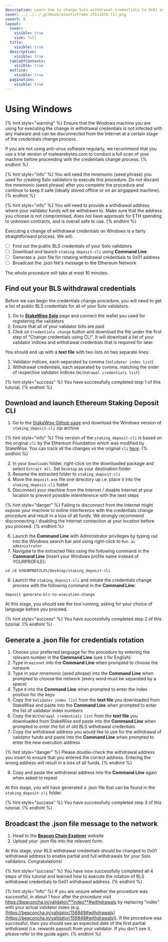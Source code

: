 ```yaml
---
description: Learn how to change Solo withdrawal credentials to 0x01 address using Windows.
cover: ../../../.gitbook/assets/Frame 27513376 (1).png
coverY: 0
layout:
  cover:
    visible: true
    size: full
  title:
    visible: true
  description:
    visible: true
  tableOfContents:
    visible: true
  outline:
    visible: true
  pagination:
    visible: true
---
```


# Using Windows

{% hint style="warning" %}
Ensure that the Windows machine you are using for executing the change in withdrawal credentials is not infected with any malware and can be disconnected from the Internet at a certain stage of the credentials change process.&#x20;

If you are not using anti-virus software regularly, we recommend that you use a trial version of malwarebytes.com to conduct a full scan of your machine before proceeding with the credentials change process.&#x20;
{% endhint %}

{% hint style="info" %}
You will need the mnemonic (seed phrase) you used for creating Solo validators to execute this procedure. Do not discard the mnemonic (seed phrase) after you complete the procedure and continue to keep it safe (ideally stored offline or on an airgapped machine).
{% endhint %}

{% hint style="info" %}
You will need to provide a withdrawal address where your validator funds will be withdrawn to. Make sure that the address you choose is not compromised, does not have approvals for ETH spending to unknown contracts, and is overall safe to use.
{% endhint %}

Executing a change of withdrawal credentials on Windows is a fairly straightforward process. We will:

* [ ] Find out the public BLS credentials of your Solo validators
* [ ] Download and launch `staking-deposit-cli` using **Command Line**
* [ ] Generate a .json file for rotating withdrawal credentials to 0x01 address
* [ ] Broadcast the .json file's message to the Ethereum Network

The whole procedure will take at most 10 minutes.

## Find out your BLS withdrawal credentials

Before we can begin the credentials change procedure, you will need to get a list of public BLS credentials for all of your Solo validators.&#x20;

1. Go to [**StakeWise Solo**](https://v2.stakewise.io/solo) page and connect the wallet you used for registering the validators
2. Ensure that all of your validator bills are paid
3. Click on `Credentials change` button and download the file under the first step of "Change credentials using CLI". It will download a list of your validator indices and withdrawal credentials that is required for later.

You should end up with a **text file** with two lists on two separate lines:

1. Validator indices, each separated by comma (`Validator index list`)
2. Withdrawal credentials, each separated by comma, matching the order of respective validator indices (`Withdrawal credentials list`)

{% hint style="success" %}
You have successfully completed step 1 of this tutorial.&#x20;
{% endhint %}

## Download and launch Ethereum Staking Deposit CLI

1. Go to the [StakeWise Github page](https://github.com/stakewise/staking-deposit-cli/releases/tag/v2.5.1) and download the Windows version of `staking_deposit-cli` zip archive

{% hint style="info" %}
This version of the `staking_deposit-cli` is based on the original `cli` by the Ethereum Foundation which was modified by StakeWise. You can track all the changes vs the original `cli` [here](https://github.com/ethereum/staking-deposit-cli/compare/master...stakewise:staking-deposit-cli:master).
{% endhint %}

2. In your `Downloads` folder, right-click on the downloaded package and select `Extract All`. Set `Desktop` as your destination folder
3. Rename the extracted folder to `staking_deposit-cli`
4. Move the `deposit.exe` file one directory up i.e. place it into the `staking_deposit-cli` folder
5. Disconnect your machine from the Internet / disable Internet at your location to prevent possible intereference with the next steps

{% hint style="danger" %}
Failing to disconnect from the Internet might expose your machine to online interference with the credentials change procedure and result in a loss of all funds. We strongly recommend disconnecting / disabling the Internet connection at your location before you proceed.
{% endhint %}

6. Launch the **Command Line** with Administrator privileges by typing `cmd` into the Windows search bar and using right-click to `Run as administrator`
7. Navigate to the extracted files using the following command in the **Command Line** (insert your Windows profile name instead of YOURPROFILE)**:**

```
cd /d %YOURPROFILE%/Desktop/staking_deposit-cli
```

8. Launch the `staking_deposit-cli` and initiate the credentials change process with the following command in the **Command Line**:

```
deposit generate-bls-to-execution-change
```

At this stage, you should see the tool running, asking for your choice of language before you proceed.

{% hint style="success" %}
You have successfully completed step 2 of this tutorial.&#x20;
{% endhint %}

## Generate a .json file for credentials rotation

1. Choose your preferred language for the procedure by entering the relevant number in the **Command Line** (use `3` for English):
2. Type in `mainnet` into the **Command Line** when prompted to choose the network
3. Type in your mnemonic (seed phrase) into the **Command Line** when prompted to choose the network (every word must be separated by a space)
4. Type `0` into the **Command Line** when prompted to enter the index position for the keys
5. Copy the `Validator index list` from the **text file** you downloaded from StakeWise and paste into the **Command Line** when prompted to enter the list of validator index numbers
6. Copy the `Withdrawal credentials list` from the **text file** you downloaded from StakeWise and paste into the **Command Line** when prompted to enter the list of old BLS withdrawal credentials
7. Copy the withdrawal address you would like to use for the withdrawal of validator funds and paste into the **Command Line** when prompted to enter the new execution address

{% hint style="danger" %}
Please double-check the withdrawal address you insert to ensure that you entered the correct address. Entering the wrong address will result in a loss of all funds.&#x20;
{% endhint %}

8. Copy and paste the withdrawal address into the **Command Line** again when asked to repeat

At this stage, you will have generated a .json file that can be found in the `staking_deposit-cli` folder.&#x20;

{% hint style="success" %}
You have successfully completed step 3 of this tutorial.&#x20;
{% endhint %}

## Broadcast the .json file message to the network

1. Head to the [**Beacon Chain Explorer**](https://beaconcha.in/tools/broadcast) website
2. Upload your .json file into the relevant form.&#x20;

At this stage, your BLS withdrawal credentials should be changed to 0x01 withdrawal address to enable partial and full withdrawals for your Solo validators. Congratulations!

{% hint style="success" %}
You have now successfully completed all 4 steps of this tutorial and learned how to execute the rotation of BLS withdrawal credentials to 0x01 withdrawal address.
{% endhint %}

{% hint style="info" %}
If you are unsure whether the procedure was successful, in about 1 hour after the procedure visit https://beaconcha.in/validator/**index**#withdrawals by replacing "index" with your actual validator index (e.g. [https://beaconcha.in/validator/156849#withdrawals](https://beaconcha.in/validator/156849#withdrawals)). If the procedure was successful, then you should see an expected date of the first partial withdrawal (i.e. rewards payout) from your validator. If you don't see it, please refer to the guide again.
{% endhint %}
